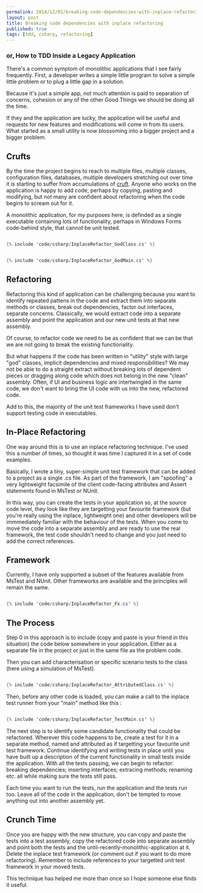 ```yaml
---
permalink: 2014/12/01/breaking-code-dependencies-with-inplace-refactoring/
layout: post
title: Breaking code dependencies with inplace refactoring
published: true
tags: [tdd, csharp, refactoring]
---
```


### or, How to TDD Inside a Legacy Application

There's a common symptom of monolithic applications that I see fairly
frequently. First, a developer writes a simple little program to solve a
simple little problem or to plug a little gap in a solution.

Because it's just a simple app, not much attention is paid to separation
of concerns, cohesion or any of the other Good Things we should be doing
all the time.

If they and the application are lucky, the application will be useful and
requests for new features and modifications will come in from its users.
What started as a small utility is now blossoming into a bigger project and
a bigger problem.

## Crufts

By the time the project begins to reach to multiple files, multiple classes,
configuration files, databases, multiple developers stretching out over time
it is starting to suffer from accumulations of [cruft](http://en.wikipedia.org/wiki/Cruft).
Anyone who works on the application is happy to add code, perhaps by copying,
pasting and modifying, but not many are confident about refactoring when the
code begins to scream out for it.

A monolithic application, for my purposes here, is definded as a single executable
containing lots of functionality, perhaps in Windows Forms code-behind style,
that cannot be unit tested.

```csharp

{% include 'code/csharp/InplaceRefactor_GodClass.cs' %}

```

```csharp

{% include 'code/csharp/InplaceRefactor_GodMain.cs' %}

```

## Refactoring

Refactoring this kind of application can be challenging because you want
to identify repeated pattens in the code and extract them into separate methods
or classes, break out dependencies, factor out interfaces, separate concerns.
Classically, we would extract code into a separate assembly and point the
application and our new unit tests at that new assembly.

Of course, to refactor code we need to be as confident that we can be that
we are not going to break the existing functionality.

But what happens if the code has been written in "utility" style with large "god"
classes, implicit dependencies and mixed responsibilities? We may not be able
to do a straight extract without breaking lots of dependent pieces or dragging
along code which does not belong in the new "clean" assembly. Often, if UI
and business logic are intertwingled in the same code, we don't want to bring
the UI code with us into the new, refactored code.

Add to this, the majority of the unit test frameworks I have used don't
support testing code in executables.

## In-Place Refactoring

One way around this is to use an inplace refactoring technique. I've used this
a number of times, so thought it was time I captured it in a set of code examples.

Basically, I wrote a tiny, super-simple unit test framework that can be added
to a project as a single .cs file. As part of the framework, I am "spoofing" a
very lightweight facsimile of the client code-facing attributes and Assert
statements found in MsTest or NUnit.

In this way, you can create the tests in your application so, at the source
code level, they look like they are targetting your favourite framework (but
you're really using the inplace, lightweight one) and other developers will be immmediately
familiar with the behaviour of the tests. When you come to move the
code into a separate assembly and are ready to use the real framework, the
test code shouldn't need to change and you just need to add the correct references.

## Framework

Currently, I have only supported a subset of the features available from MsTest and NUnit. Other
frameworks are available and the principles will remain the same.

```csharp

{% include 'code/csharp/InplaceRefactor_Fx.cs' %}

```

## The Process

Step 0 in this approach is to include (copy and paste is your friend in this situation)
the code below somewhere in your application. Either as a separate file in the project
or just in the same file as the problem code.

Then you can add characterisation or specific scenario tests to the class (here using a simulation of MsTest).

```csharp

{% include 'code/csharp/InplaceRefactor_AttributedClass.cs' %}

```

Then, before any other code is loaded, you can make a call to the inplace test runner from
your "main" method like this :

```csharp

{% include 'code/csharp/InplaceRefactor_TestMain.cs' %}

```

The next step is to identify some candidate functionality that could be refactored. Wherever this
code happens to be, create a test for it in a separate method, named and attributed
as if targetting your favourite unit test framework. Continue identifying and writing tests
in place until you have built up a description of the current functionality in small tests
inside the application. With all the tests passing, we can begin to refactor:
breaking dependencies; inserting interfaces; extracing methods; renaming etc. all while
making sure the tests still pass.

Each time you want to run the tests, run the application and the tests run too.
Leave all of the code in the application, don't be tempted to move anything out
into another assembly yet.

## Crunch Time

Once you are happy with the new structure, you can copy and paste the tests into
a test assembly, copy the refactored code into separate assembly and point both the
tests and the until-recently-monolithic-application at it. Delete the inplace test
framework (or comment out if you want to do more refactoring). Remember to include
references to your targetted unit test framework in your moved tests.

This technique has helped me more than once so I hope someone else finds it useful.
